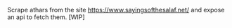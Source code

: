 Scrape athars from the site https://www.sayingsofthesalaf.net/ and expose an api to fetch them. [WIP]
